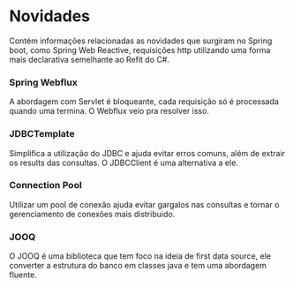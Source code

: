 # Novidades

Contém informações relacionadas as novidades que surgiram no Spring boot, como Spring Web Reactive, requisições http utilizando uma forma mais declarativa semelhante ao Refit do C#.


### Spring Webflux

A abordagem com Servlet é bloqueante, cada requisição só é processada quando uma termina. O Webflux veio pra resolver isso.


### JDBCTemplate

Simplifica a utilização do JDBC e ajuda evitar erros comuns, além de extrair os results das consultas. O JDBCClient é uma alternativa  a ele.

### Connection Pool

Utilizar um pool de conexão ajuda evitar gargalos nas consultas e tornar o gerenciamento de conexões mais distribuido. 

### JOOQ

O JOOQ é uma biblioteca que tem foco na ideia de first data source, ele converter a estrutura do banco em classes java e tem uma abordagem fluente.